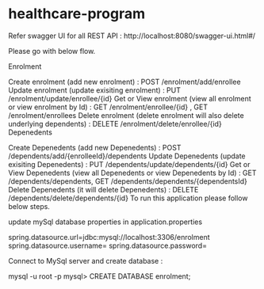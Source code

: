 # healthcare-program
Refer swagger UI for all REST API : http://localhost:8080/swagger-ui.html#/

Please go with below flow.

Enrolment

Create enrolment (add new enrolment) : POST /enrolment/add/enrollee
Update enrolment (update exisiting enrolment) : PUT /enrolment/update/enrollee/{id}
Get or View enrolment (view all enrolment or view enrolment by Id) : GET /enrolment/enrollee/{id} , GET /enrolment/enrollees
Delete enrolment (delete enrolment will also delete underlying dependents) : DELETE /enrolment/delete/enrollee/{id}
Depenedents

Create Depenedents (add new Depenedents) : POST /dependents/add/{enrolleeId}/dependents
Update Depenedents (update exisiting Depenedents) : PUT /dependents/update/dependents/{id}
Get or View Depenedents (view all Depenedents or view Depenedents by Id) : GET /dependents/dependents, GET /dependents/dependents/{dependentsId}
Delete Depenedents (it will delete Depenedents) : DELETE /dependents/delete/dependents/{id}
To run this application please follow below steps.

update mySql database properties in application.properties

spring.datasource.url=jdbc:mysql://localhost:3306/enrolment spring.datasource.username= spring.datasource.password=

Connect to MySql server and create database :

mysql -u root -p mysql> CREATE DATABASE enrolment;